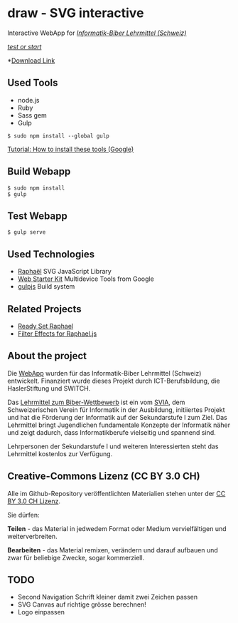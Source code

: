 draw - SVG interactive
======================

Interactive WebApp for  *[Informatik-Biber Lehrmittel (Schweiz)](http://informatik-biber.ch/lehrmittel/)*

*[test or start](http://mgje.github.io/draw/)*

*[Download Link](https://github.com/mgje/draw/archive/gh-pages.zip)


## Used Tools
- node.js
- Ruby
- Sass gem
- Gulp

```
$ sudo npm install --global gulp
```


[Tutorial: How to install these tools (Google)](https://developers.google.com/web/fundamentals/tools/setup/setup_kit)

## Build  Webapp

```
$ sudo npm install
$ gulp
```

## Test Webapp

```
$ gulp serve
```

## Used Technologies

- [Raphaël](http://raphaeljs.com/) SVG JavaScript Library
- [Web Starter Kit](https://developers.google.com/web/fundamentals/tools/) Multidevice Tools from Google
- [gulpjs](https://github.com/gulpjs/gulp) Build system

## Related Projects

- [Ready Set Raphael](http://www.readysetraphael.com/)
- [Filter Effects for Raphael.js](http://chrismichaelscott.github.io/fraphael/)

## About the project

Die [WebApp](http://mgje.github.io/draw/) wurden für das Informatik-Biber Lehrmittel (Schweiz)
entwickelt. Finanziert wurde dieses Projekt durch ICT-Berufsbildung, die HaslerStiftung und SWITCH.

Das [Lehrmittel zum Biber-Wettbewerb](http://informatik-biber.ch/lehrmittel/) ist ein vom [SVIA](http://svia-ssie-ssii.ch/), dem Schweizerischen Verein für Informatik in der Ausbildung, initiiertes Projekt und hat die Förderung der Informatik auf der Sekundarstufe I zum Ziel.
Das Lehrmittel bringt Jugendlichen fundamentale Konzepte der Informatik näher und zeigt dadurch, dass Informatikberufe vielseitig und spannend sind. 


Lehrpersonen der Sekundarstufe I und weiteren Interessierten steht das Lehrmittel kostenlos zur Verfügung.


## Creative-Commons Lizenz (CC BY 3.0 CH)

Alle im Github-Repository veröffentlichten Materialien stehen unter der [CC BY 3.0 CH Lizenz](http://creativecommons.org/licenses/by/3.0/ch/).

Sie dürfen:

**Teilen** - das Material in jedwedem Format oder Medium vervielfältigen und weiterverbreiten.

**Bearbeiten** - das Material remixen, verändern und darauf aufbauen und zwar für beliebige Zwecke, sogar kommerziell.

## TODO
- Second Navigation Schrift kleiner damit zwei Zeichen passen
- SVG Canvas auf richtige grösse berechnen!
- Logo einpassen






